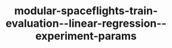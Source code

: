 ---
schema: default
title: modular-spaceflights-train-evaluation--linear-regression--experiment-params
organization: ResponsibleAIML
notes: type = kedro_datasets.tracking.json_dataset.JSONDataset
resources:
  - name: modular-spaceflights-train-evaluation--linear-regression--experiment-params
    url: 'https://github.com/ResponsibleAIML/django-kedro/tree/main/kedro-projects/demo-project-kedro/data/09_tracking/linear_params.json/2023-10-31T18.00.52.344Z/linear_params.json'
    format: json
category:
  - 09-tracking
maintainer: 
maintainer_email: 
project:
  - modular-spaceflights
preview: |
  
---